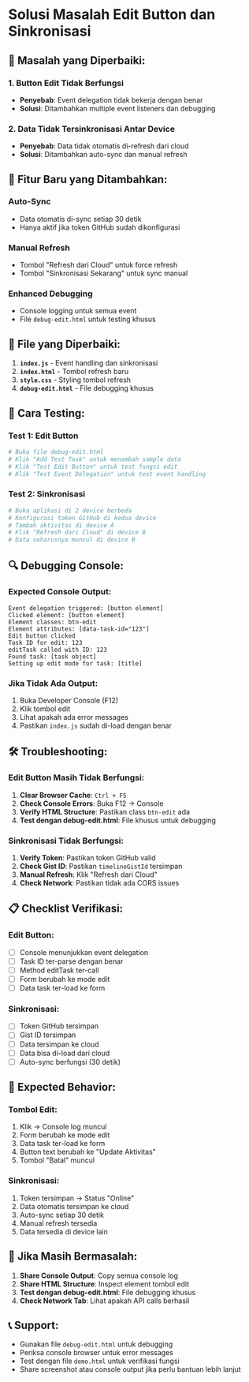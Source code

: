 # Solusi Masalah Edit Button dan Sinkronisasi

## 🔧 **Masalah yang Diperbaiki:**

### 1. **Button Edit Tidak Berfungsi**
- **Penyebab**: Event delegation tidak bekerja dengan benar
- **Solusi**: Ditambahkan multiple event listeners dan debugging

### 2. **Data Tidak Tersinkronisasi Antar Device**
- **Penyebab**: Data tidak otomatis di-refresh dari cloud
- **Solusi**: Ditambahkan auto-sync dan manual refresh

## 🚀 **Fitur Baru yang Ditambahkan:**

### **Auto-Sync**
- Data otomatis di-sync setiap 30 detik
- Hanya aktif jika token GitHub sudah dikonfigurasi

### **Manual Refresh**
- Tombol "Refresh dari Cloud" untuk force refresh
- Tombol "Sinkronisasi Sekarang" untuk sync manual

### **Enhanced Debugging**
- Console logging untuk semua event
- File `debug-edit.html` untuk testing khusus

## 📁 **File yang Diperbaiki:**

1. **`index.js`** - Event handling dan sinkronisasi
2. **`index.html`** - Tombol refresh baru
3. **`style.css`** - Styling tombol refresh
4. **`debug-edit.html`** - File debugging khusus

## 🧪 **Cara Testing:**

### **Test 1: Edit Button**
```bash
# Buka file debug-edit.html
# Klik "Add Test Task" untuk menambah sample data
# Klik "Test Edit Button" untuk test fungsi edit
# Klik "Test Event Delegation" untuk test event handling
```

### **Test 2: Sinkronisasi**
```bash
# Buka aplikasi di 2 device berbeda
# Konfigurasi token GitHub di kedua device
# Tambah aktivitas di device A
# Klik "Refresh dari Cloud" di device B
# Data seharusnya muncul di device B
```

## 🔍 **Debugging Console:**

### **Expected Console Output:**
```
Event delegation triggered: [button element]
Clicked element: [button element]
Element classes: btn-edit
Element attributes: [data-task-id="123"]
Edit button clicked
Task ID for edit: 123
editTask called with ID: 123
Found task: [task object]
Setting up edit mode for task: [title]
```

### **Jika Tidak Ada Output:**
1. Buka Developer Console (F12)
2. Klik tombol edit
3. Lihat apakah ada error messages
4. Pastikan `index.js` sudah di-load dengan benar

## 🛠️ **Troubleshooting:**

### **Edit Button Masih Tidak Berfungsi:**
1. **Clear Browser Cache**: `Ctrl + F5`
2. **Check Console Errors**: Buka F12 → Console
3. **Verify HTML Structure**: Pastikan class `btn-edit` ada
4. **Test dengan debug-edit.html**: File khusus untuk debugging

### **Sinkronisasi Tidak Berfungsi:**
1. **Verify Token**: Pastikan token GitHub valid
2. **Check Gist ID**: Pastikan `timelineGistId` tersimpan
3. **Manual Refresh**: Klik "Refresh dari Cloud"
4. **Check Network**: Pastikan tidak ada CORS issues

## 📋 **Checklist Verifikasi:**

### **Edit Button:**
- [ ] Console menunjukkan event delegation
- [ ] Task ID ter-parse dengan benar
- [ ] Method editTask ter-call
- [ ] Form berubah ke mode edit
- [ ] Data task ter-load ke form

### **Sinkronisasi:**
- [ ] Token GitHub tersimpan
- [ ] Gist ID tersimpan
- [ ] Data tersimpan ke cloud
- [ ] Data bisa di-load dari cloud
- [ ] Auto-sync berfungsi (30 detik)

## 🎯 **Expected Behavior:**

### **Tombol Edit:**
1. Klik → Console log muncul
2. Form berubah ke mode edit
3. Data task ter-load ke form
4. Button text berubah ke "Update Aktivitas"
5. Tombol "Batal" muncul

### **Sinkronisasi:**
1. Token tersimpan → Status "Online"
2. Data otomatis tersimpan ke cloud
3. Auto-sync setiap 30 detik
4. Manual refresh tersedia
5. Data tersedia di device lain

## 🚨 **Jika Masih Bermasalah:**

1. **Share Console Output**: Copy semua console log
2. **Share HTML Structure**: Inspect element tombol edit
3. **Test dengan debug-edit.html**: File debugging khusus
4. **Check Network Tab**: Lihat apakah API calls berhasil

## 📞 **Support:**

- Gunakan file `debug-edit.html` untuk debugging
- Periksa console browser untuk error messages
- Test dengan file `demo.html` untuk verifikasi fungsi
- Share screenshot atau console output jika perlu bantuan lebih lanjut 